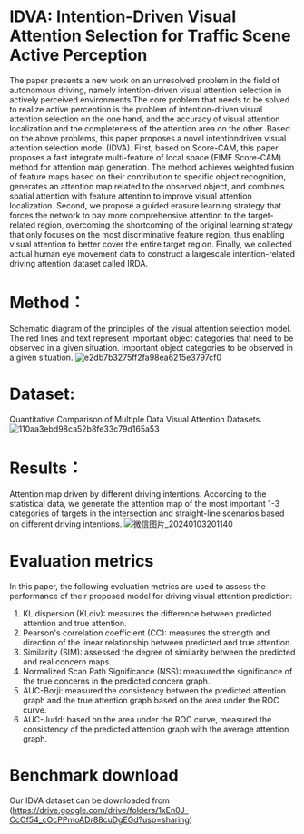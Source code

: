 # IDVA: Intention-Driven Visual Attention Selection for Traffic Scene Active Perception
The paper presents a new work on an unresolved problem in the field of autonomous driving, namely intention-driven visual attention selection in actively perceived environments.The core problem that needs to be solved to realize active perception is the problem of intention-driven visual attention selection on the one hand, and the accuracy of visual attention localization and the completeness of the attention area on the other. Based on the above problems, this paper proposes a novel intentiondriven visual attention selection model (IDVA). First, based on Score-CAM, this paper proposes a fast integrate multi-feature of local space (FIMF Score-CAM) method for attention map generation. The method achieves weighted fusion of feature maps based on their contribution to specific object recognition, generates an attention map related to the observed object, and combines spatial attention with feature attention to improve visual attention localization. Second, we propose a guided erasure learning strategy that forces the network to pay more comprehensive attention to the target-related region, overcoming the shortcoming of the original learning strategy that only focuses on the most discriminative feature region, thus enabling visual attention to better cover the entire target region. Finally, we collected actual human eye movement data to construct a largescale intention-related driving attention dataset called IRDA.


# Method：
Schematic diagram of the principles of the visual attention selection model. The red lines and text represent important object categories that need to be observed in a given situation. Important object categories to be observed in a given situation.
![e2db7b3275ff2fa98ea6215e3797cf0](https://github.com/JulyAndGanyu/IDVA/assets/110894437/122b4779-fddb-4972-bf0b-a19be0b08f65)



# Dataset:
Quantitative Comparison of Multiple Data Visual Attention Datasets.
![110aa3ebd98ca52b8fe33c79d165a53](https://github.com/JulyAndGanyu/IDVA/assets/110894437/1c1bb2a6-8f87-4ea3-9e57-f7049bbdbec7)


# Results：
Attention map driven by different driving intentions. According to the statistical data, we generate the attention map of the most important 1-3 categories of targets in the intersection and straight-line scenarios based on different driving intentions.
![微信图片_20240103201140](https://github.com/JulyAndGanyu/IDVA/assets/110894437/7978b8be-f510-46d4-afaf-2bcfa10858a3)








# Evaluation metrics
In this paper, the following evaluation metrics are used to assess the performance of their proposed model for driving visual attention prediction:
1. KL dispersion (KLdiv): measures the difference between predicted attention and true attention.
2. Pearson's correlation coefficient (CC): measures the strength and direction of the linear relationship between predicted and true attention.
3. Similarity (SIM): assessed the degree of similarity between the predicted and real concern maps.
4. Normalized Scan Path Significance (NSS): measured the significance of the true concerns in the predicted concern graph.
5. AUC-Borji: measured the consistency between the predicted attention graph and the true attention graph based on the area under the ROC curve.
6. AUC-Judd: based on the area under the ROC curve, measured the consistency of the predicted attention graph with the average attention graph.

# Benchmark download
Our IDVA dataset can be downloaded from (https://drive.google.com/drive/folders/1xEn0J-CcOf54_cOcPPmoADr88cuDgEGd?usp=sharing)
